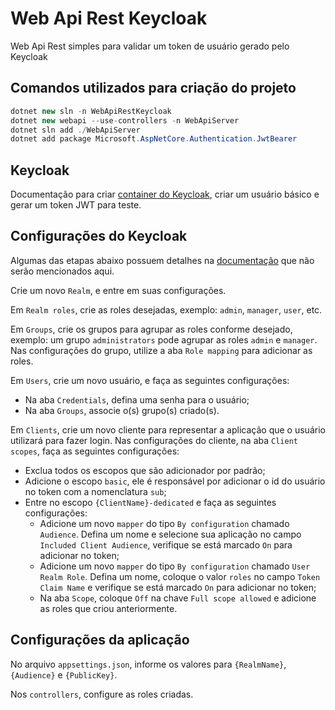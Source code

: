 # Web Api Rest Keycloak
Web Api Rest simples para validar um token de usuário gerado pelo Keycloak

## Comandos utilizados para criação do projeto
```csharp
dotnet new sln -n WebApiRestKeycloak
dotnet new webapi --use-controllers -n WebApiServer
dotnet sln add ./WebApiServer
dotnet add package Microsoft.AspNetCore.Authentication.JwtBearer
```

## Keycloak
Documentação para criar [container do Keycloak](https://www.keycloak.org/getting-started/getting-started-docker), criar um usuário básico e gerar um token JWT para teste.

## Configurações do Keycloak
Algumas das etapas abaixo possuem detalhes na [documentação](https://www.keycloak.org/getting-started/getting-started-docker) que não serão mencionados aqui.

Crie um novo `Realm`, e entre em suas configurações.

Em `Realm roles`, crie as roles desejadas, exemplo: `admin`, `manager`, `user`, etc.

Em `Groups`, crie os grupos para agrupar as roles conforme desejado, exemplo: um grupo `administrators` pode agrupar as roles `admin` e `manager`. Nas configurações do grupo, utilize a aba `Role mapping` para adicionar as roles.

Em `Users`, crie um novo usuário, e faça as seguintes configurações:
* Na aba `Credentials`, defina uma senha para o usuário;
* Na aba `Groups`, associe o(s) grupo(s) criado(s).

Em `Clients`, crie um novo cliente para representar a aplicação que o usuário utilizará para fazer login. Nas configurações do cliente, na aba `Client scopes`, faça as seguintes configurações:
* Exclua todos os escopos que são adicionador por padrão;
* Adicione o escopo `basic`, ele é responsável por adicionar o id do usuário no token com a nomenclatura `sub`;
* Entre no escopo `{ClientName}-dedicated` e faça as seguintes configurações:
    * Adicione um novo `mapper` do tipo `By configuration` chamado `Audience`. Defina um nome e selecione sua aplicação no campo `Included Client Audience`, verifique se está marcado `On` para adicionar no token;
    * Adicione um novo `mapper` do tipo `By configuration` chamado `User Realm Role`. Defina um nome, coloque o valor `roles` no campo `Token Claim Name` e verifique se está marcado `On` para adicionar no token;
    * Na aba `Scope`, coloque `Off` na chave `Full scope allowed` e adicione as roles que criou anteriormente.

## Configurações da aplicação
No arquivo `appsettings.json`, informe os valores para `{RealmName}`, `{Audience}` e `{PublicKey}`.

Nos `controllers`, configure as roles criadas.
